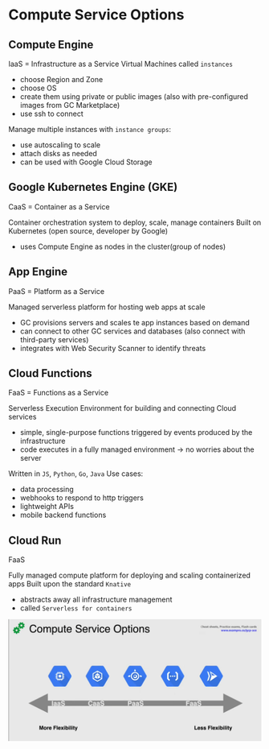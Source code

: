 # Compute Service Options

## Compute Engine

IaaS = Infrastructure as a Service
Virtual Machines called `instances`

- choose Region and Zone
- choose OS
- create them using private or public images (also with pre-configured images from GC Marketplace)
- use ssh to connect

Manage multiple instances with `instance groups`:

- use autoscaling to scale
- attach disks as needed 
- can be used with Google Cloud Storage

## Google Kubernetes Engine (GKE)

CaaS = Container as a Service

Container orchestration system to deploy, scale, manage containers
Built on Kubernetes (open source, developer by Google)

- uses Compute Engine as nodes in the cluster(group of nodes)

## App Engine

PaaS = Platform as a Service

Managed serverless platform for hosting web apps at scale

- GC provisions servers and scales te app instances based on demand
- can connect to other GC services and databases (also connect with third-party services)
- integrates with Web Security Scanner to identify threats

## Cloud Functions

FaaS = Functions as a Service

Serverless Execution Environment for building and connecting Cloud services

- simple, single-purpose functions triggered by events produced by the infrastructure
- code executes in a fully managed environment -> no worries about the server

Written in `JS`, `Python`, `Go`, `Java`
Use cases:

- data processing
- webhooks to respond to http triggers
- lightweight APIs
- mobile backend functions

## Cloud Run

FaaS

Fully managed compute platform for deploying and scaling containerized apps
Built upon the standard `Knative`

- abstracts away all infrastructure management
- called `Serverless for containers`


![alt text](compute-service-options.png)